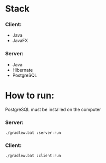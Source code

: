 # Stack
### Client:
- Java
- JavaFX
### Server:
- Java
- Hibernate
- PostgreSQL
# How to run:
PostgreSQL must be installed on the computer
### Server:
```shell
./gradlew.bat :server:run
```
### Client:
```shell
./gradlew.bat :client:run
```
